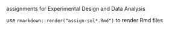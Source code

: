 assignments for Experimental Design and Data Analysis

use `rmarkdown::render("assign-sol*.Rmd")` to render Rmd files
